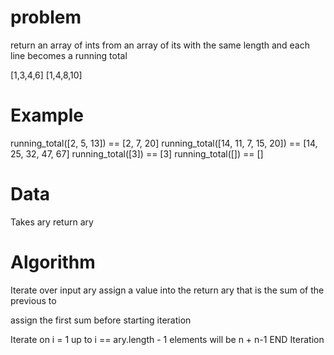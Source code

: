 # problem
return an array of ints from an array of its with the same length and each line becomes a running total

[1,3,4,6]
[1,4,8,10]
# Example
running_total([2, 5, 13]) == [2, 7, 20]
running_total([14, 11, 7, 15, 20]) == [14, 25, 32, 47, 67]
running_total([3]) == [3]
running_total([]) == []


# Data
Takes ary return ary


# Algorithm
Iterate over input ary assign a value into the return ary that is the sum of the previous to

assign the first sum before starting iteration

Iterate on i = 1 up to i == ary.length - 1
elements will be n + n-1
END Iteration
